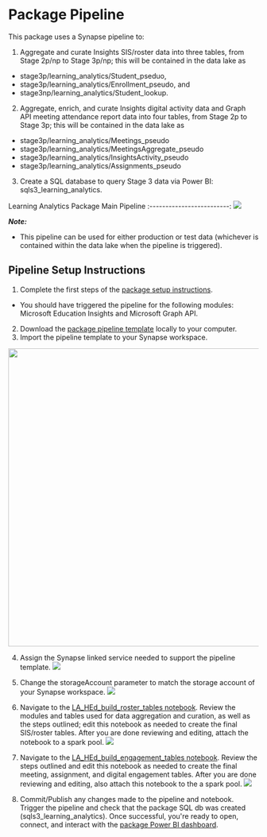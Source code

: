 # Package Pipeline

This package uses a Synapse pipeline to:

1. Aggregate and curate Insights SIS/roster data into three tables, from Stage 2p/np to Stage 3p/np; this will be contained in the data lake as 
 - stage3p/learning_analytics/Student_pseduo, 
 - stage3p/learning_analytics/Enrollment_pseudo, and 
 - stage3np/learning_analytics/Student_lookup.
2. Aggregate, enrich, and curate Insights digital activity data and Graph API meeting attendance report data into four tables, from Stage 2p to Stage 3p; this will be contained in the data lake as
 - stage3p/learning_analytics/Meetings_pseudo
 - stage3p/learning_analytics/MeetingsAggregate_pseudo
 - stage3p/learning_analytics/InsightsActivity_pseudo
 - stage3p/learning_analytics/Assignments_pseudo
3. Create a SQL database to query Stage 3 data via Power BI: sqls3_learning_analytics.

Learning Analytics Package Main Pipeline
:-------------------------:
![](https://github.com/microsoft/OpenEduAnalytics/blob/main/packages/package_catalog/Learning_Analytics/docs/images/pipeline_template_overview.png) 

<strong><em>Note:</strong></em>
 - This pipeline can be used for either production or test data (whichever is contained within the data lake when the pipeline is triggered).
 
## Pipeline Setup Instructions
1. Complete the first steps of the [package setup instructions](https://github.com/microsoft/OpenEduAnalytics/tree/main/packages/package_catalog/Learning_Analytics#package-setup-instructions). 
 - You should have triggered the pipeline for the following modules: Microsoft Education Insights and Microsoft Graph API. 
2. Download the [package pipeline template](https://github.com/microsoft/OpenEduAnalytics/blob/main/packages/package_catalog/Learning_Analytics/pipelines/learning_analytics_main_pipeline.zip) locally to your computer.
3. Import the pipeline template to your Synapse workspace. 
<img src="https://github.com/microsoft/OpenEduAnalytics/blob/main/packages/package_catalog/Learning_Analytics/docs/images/pipeline_p1_import_pipeline_template.png" width="600">

4. Assign the Synapse linked service needed to support the pipeline template.
![](https://github.com/microsoft/OpenEduAnalytics/blob/main/packages/package_catalog/Learning_Analytics/docs/images/pipeline_p2_set_linked_services.png)

5. Change the storageAccount parameter to match the storage account of your Synapse workspace.
![](https://github.com/microsoft/OpenEduAnalytics/blob/main/packages/package_catalog/Learning_Analytics/docs/images/pipeline_p3_change_storageAccount.png)

6. Navigate to the [LA_HEd_build_roster_tables notebook](https://github.com/microsoft/OpenEduAnalytics/blob/main/packages/package_catalog/Learning_Analytics/notebooks/LA_HEd_build_roster_tables.ipynb). Review the modules and tables used for data aggregation and curation, as well as the steps outlined; edit this notebook as needed to create the final SIS/roster tables. After you are done reviewing and editing, attach the notebook to a spark pool. 
![](https://github.com/microsoft/OpenEduAnalytics/blob/main/packages/package_catalog/Learning_Analytics/docs/images/pipeline_p4_review_and_edit_notebook1.png)

7. Navigate to the [LA_HEd_build_engagement_tables notebook](https://github.com/microsoft/OpenEduAnalytics/blob/main/packages/package_catalog/Learning_Analytics/notebooks/LA_HEd_build_engagement_tables.ipynb). Review the steps outlined and edit this notebook as needed to create the final meeting, assignment, and digital engagement tables. After you are done reviewing and editing, also attach this notebook to the a spark pool.
![](https://github.com/microsoft/OpenEduAnalytics/blob/main/packages/package_catalog/Learning_Analytics/docs/images/pipeline_p5_review_and_edit_notebook2.png)

8. Commit/Publish any changes made to the pipeline and notebook. Trigger the pipeline and check that the package SQL db was created (sqls3_learning_analytics). Once successful, you're ready to open, connect, and interact with the [package Power BI dashboard](https://github.com/microsoft/OpenEduAnalytics/tree/main/packages/package_catalog/Learning_Analytics/powerbi).
